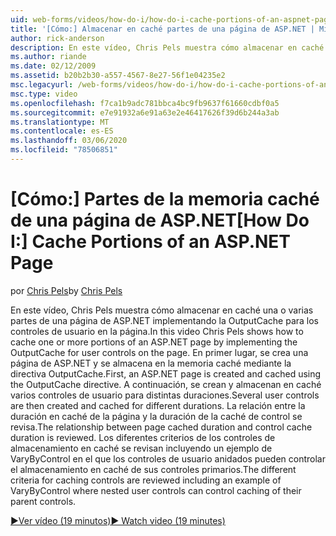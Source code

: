 ```yaml
---
uid: web-forms/videos/how-do-i/how-do-i-cache-portions-of-an-aspnet-page
title: '[Cómo:] Almacenar en caché partes de una página de ASP.NET | Microsoft Docs'
author: rick-anderson
description: En este vídeo, Chris Pels muestra cómo almacenar en caché una o varias partes de una página de ASP.NET implementando la OutputCache para los controles de usuario en la página. En primer lugar,...
ms.author: riande
ms.date: 02/12/2009
ms.assetid: b20b2b30-a557-4567-8e27-56f1e04235e2
msc.legacyurl: /web-forms/videos/how-do-i/how-do-i-cache-portions-of-an-aspnet-page
msc.type: video
ms.openlocfilehash: f7ca1b9adc781bbca4bc9fb9637f61660cdbf0a5
ms.sourcegitcommit: e7e91932a6e91a63e2e46417626f39d6b244a3ab
ms.translationtype: MT
ms.contentlocale: es-ES
ms.lasthandoff: 03/06/2020
ms.locfileid: "78506851"
---
```

# <a name="how-do-i-cache-portions-of-an-aspnet-page"></a><span data-ttu-id="068f8-104">[Cómo:] Partes de la memoria caché de una página de ASP.NET</span><span class="sxs-lookup"><span data-stu-id="068f8-104">[How Do I:] Cache Portions of an ASP.NET Page</span></span>

<span data-ttu-id="068f8-105">por [Chris Pels](https://twitter.com/chrispels)</span><span class="sxs-lookup"><span data-stu-id="068f8-105">by [Chris Pels](https://twitter.com/chrispels)</span></span>

<span data-ttu-id="068f8-106">En este vídeo, Chris Pels muestra cómo almacenar en caché una o varias partes de una página de ASP.NET implementando la OutputCache para los controles de usuario en la página.</span><span class="sxs-lookup"><span data-stu-id="068f8-106">In this video Chris Pels shows how to cache one or more portions of an ASP.NET page by implementing the OutputCache for user controls on the page.</span></span> <span data-ttu-id="068f8-107">En primer lugar, se crea una página de ASP.NET y se almacena en la memoria caché mediante la directiva OutputCache.</span><span class="sxs-lookup"><span data-stu-id="068f8-107">First, an ASP.NET page is created and cached using the OutputCache directive.</span></span> <span data-ttu-id="068f8-108">A continuación, se crean y almacenan en caché varios controles de usuario para distintas duraciones.</span><span class="sxs-lookup"><span data-stu-id="068f8-108">Several user controls are then created and cached for different durations.</span></span> <span data-ttu-id="068f8-109">La relación entre la duración en caché de la página y la duración de la caché de control se revisa.</span><span class="sxs-lookup"><span data-stu-id="068f8-109">The relationship between page cached duration and control cache duration is reviewed.</span></span> <span data-ttu-id="068f8-110">Los diferentes criterios de los controles de almacenamiento en caché se revisan incluyendo un ejemplo de VaryByControl en el que los controles de usuario anidados pueden controlar el almacenamiento en caché de sus controles primarios.</span><span class="sxs-lookup"><span data-stu-id="068f8-110">The different criteria for caching controls are reviewed including an example of VaryByControl where nested user controls can control caching of their parent controls.</span></span>

[<span data-ttu-id="068f8-111">&#9654;Ver vídeo (19 minutos)</span><span class="sxs-lookup"><span data-stu-id="068f8-111">&#9654; Watch video (19 minutes)</span></span>](https://channel9.msdn.com/Blogs/ASP-NET-Site-Videos/how-do-i-cache-portions-of-an-aspnet-page)
